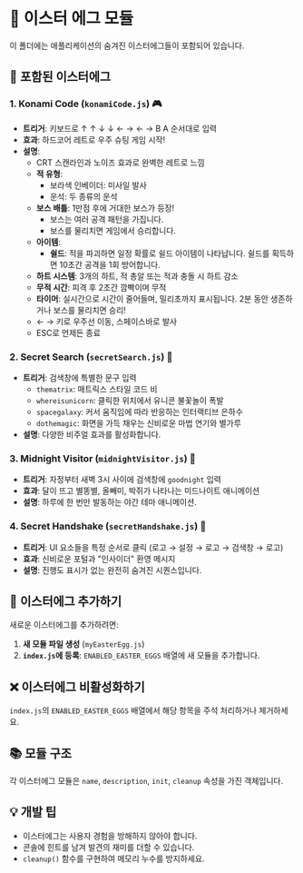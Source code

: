 # 🥚 이스터 에그 모듈

이 폴더에는 애플리케이션의 숨겨진 이스터에그들이 포함되어 있습니다.

## 📝 포함된 이스터에그

### 1. Konami Code (`konamiCode.js`) 🎮
- **트리거**: 키보드로 ↑ ↑ ↓ ↓ ← → ← → B A 순서대로 입력
- **효과**: 하드코어 레트로 우주 슈팅 게임 시작!
- **설명**:
  - CRT 스캔라인과 노이즈 효과로 완벽한 레트로 느낌
  - **적 유형**:
    - 보라색 인베이더: 미사일 발사
    - 운석: 두 종류의 운석
  - **보스 배틀**: 1만점 후에 거대한 보스가 등장!
    - 보스는 여러 공격 패턴을 가집니다.
    - 보스를 물리치면 게임에서 승리합니다.
  - **아이템**:
    - **쉴드**: 적을 파괴하면 일정 확률로 쉴드 아이템이 나타납니다. 쉴드를 획득하면 10초간 공격을 1회 방어합니다.
  - **하트 시스템**: 3개의 하트, 적 총알 또는 적과 충돌 시 하트 감소
  - **무적 시간**: 피격 후 2초간 깜빡이며 무적
  - **타이머**: 실시간으로 시간이 줄어들며, 밀리초까지 표시됩니다. 2분 동안 생존하거나 보스를 물리치면 승리!
  - ← → 키로 우주선 이동, 스페이스바로 발사
  - ESC로 언제든 종료

### 2. Secret Search (`secretSearch.js`) 🔮
- **트리거**: 검색창에 특별한 문구 입력
  - `thematrix`: 매트릭스 스타일 코드 비
  - `whereisunicorn`: 클릭한 위치에서 유니콘 불꽃놀이 폭발
  - `spacegalaxy`: 커서 움직임에 따라 반응하는 인터랙티브 은하수
  - `dothemagic`: 화면을 가득 채우는 신비로운 마법 연기와 별가루
- **설명**: 다양한 비주얼 효과를 활성화합니다.

### 3. Midnight Visitor (`midnightVisitor.js`) 🌙
- **트리거**: 자정부터 새벽 3시 사이에 검색창에 `goodnight` 입력
- **효과**: 달이 뜨고 별똥별, 올빼미, 박쥐가 나타나는 미드나이트 애니메이션
- **설명**: 하루에 한 번만 발동하는 야간 테마 애니메이션.

### 4. Secret Handshake (`secretHandshake.js`) 🤝
- **트리거**: UI 요소들을 특정 순서로 클릭 (로고 → 설정 → 로고 → 검색창 → 로고)
- **효과**: 신비로운 포털과 "인사이더" 환영 메시지
- **설명**: 진행도 표시가 없는 완전히 숨겨진 시퀀스입니다.

## 🔧 이스터에그 추가하기

새로운 이스터에그를 추가하려면:

1. **새 모듈 파일 생성** (`myEasterEgg.js`)
2. **`index.js`에 등록**: `ENABLED_EASTER_EGGS` 배열에 새 모듈을 추가합니다.

## ❌ 이스터에그 비활성화하기

`index.js`의 `ENABLED_EASTER_EGGS` 배열에서 해당 항목을 주석 처리하거나 제거하세요.

## 📚 모듈 구조

각 이스터에그 모듈은 `name`, `description`, `init`, `cleanup` 속성을 가진 객체입니다.

## 💡 개발 팁

- 이스터에그는 사용자 경험을 방해하지 않아야 합니다.
- 콘솔에 힌트를 남겨 발견의 재미를 더할 수 있습니다.
- `cleanup()` 함수를 구현하여 메모리 누수를 방지하세요.